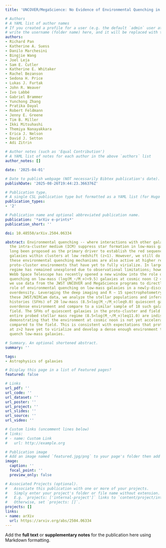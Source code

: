 ```yaml
---
title: 'UNCOVER/MegaScience: No Evidence of Environmental Quenching in a z∼2.6 Proto-cluster'

# Authors
# A YAML list of author names
# If you created a profile for a user (e.g. the default `admin` user at `content/authors/admin/`), 
# write the username (folder name) here, and it will be replaced with their full name and linked to their profile.
authors:
- Richard Pan
- Katherine A. Suess
- Danilo Marchesini
- Bingjie Wang
- Joel Leja
- Sam E. Cutler
- Katherine E. Whitaker
- Rachel Bezanson
- Sedona H. Price
- Lukas J. Furtak
- John R. Weaver
- Ivo Labbé
- Gabriel Brammer
- Yunchong Zhang
- Pratika Dayal
- Robert Feldmann
- Jenny E. Greene
- Tim B. Miller
- Ikki Mitsuhashi
- Themiya Nanayakkara
- Erica J. Nelson
- David J. Setton
- Adi Zitrin

# Author notes (such as 'Equal Contribution')
# A YAML list of notes for each author in the above `authors` list
author_notes: []

date: '2025-04-01'

# Date to publish webpage (NOT necessarily Bibtex publication's date).
publishDate: '2025-08-26T19:44:23.366376Z'

# Publication type.
# A single CSL publication type but formatted as a YAML list (for Hugo requirements).
publication_types:
- '2'

# Publication name and optional abbreviated publication name.
publication: '*arXiv e-prints*'
publication_short: ''

doi: 10.48550/arXiv.2504.06334

abstract: Environmental quenching -- where interactions with other galaxies and/or
  the intra-cluster medium (ICM) suppress star formation in low-mass galaxies -- has
  long been proposed as the primary driver to establish the red sequence for low-mass
  galaxies within clusters at low redshift (z<1). However, we still do not know whether
  these environmental quenching mechanisms are also active at higher redshifts in
  proto-cluster environments that have yet to fully virialize. In large part, this
  regime has remained unexplored due to observational limitations; however, the James
  Webb Space Telescope has recently opened a new window into the role of environmental
  quenching on low-mass (log(M_⋆/M_⊙)<9.5) galaxies at cosmic noon (2 < z < 3). Here,
  we use data from the JWST UNCOVER and MegaScience programs to directly probe the
  role of environmental quenching on low-mass galaxies in a newly-discovered z≈ 2.6
  overdensity. Leveraging the deep imaging and R ∼ 15 spectrophotometry enabled by
  these JWST/NIRCam data, we analyze the stellar populations and inferred star formation
  histories (SFHs) of 20 low-mass (8.5<log(M_⋆/M_⊙)leq9.0) quiescent galaxies in the
  overdense environment and compare to a similar sample of 18 such galaxies in the
  field. The SFHs of quiescent galaxies in the proto-cluster and field across the
  entire probed stellar mass regime (8.5<log(M_⋆/M_⊙)leq11.0) are indistinguishable,
  demonstrating that the environment at cosmic noon is not yet accelerating quenching
  compared to the field. This is consistent with expectations that proto-clusters
  at z>2 have yet to virialize and develop a dense enough environment to efficiently
  quench low-mass galaxies.

# Summary. An optional shortened abstract.
summary: ''

tags:
- Astrophysics of galaxies

# Display this page in a list of Featured pages?
featured: false

# Links
url_pdf: ''
url_code: ''
url_dataset: ''
url_poster: ''
url_project: ''
url_slides: ''
url_source: ''
url_video: ''

# Custom links (uncomment lines below)
# links:
# - name: Custom Link
#   url: http://example.org

# Publication image
# Add an image named `featured.jpg/png` to your page's folder then add a caption below.
image:
  caption: ''
  focal_point: ''
  preview_only: false

# Associated Projects (optional).
#   Associate this publication with one or more of your projects.
#   Simply enter your project's folder or file name without extension.
#   E.g. `projects: ['internal-project']` links to `content/project/internal-project/index.md`.
#   Otherwise, set `projects: []`.
projects: []
links:
- name: arXiv
  url: https://arxiv.org/abs/2504.06334
---
```


Add the **full text** or **supplementary notes** for the publication here using Markdown formatting.
